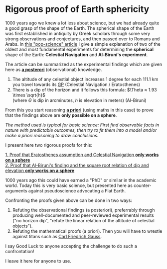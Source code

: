 # Rigorous proof of Earth sphericity

1000 years ago we knew a lot less about science, but we had already quite a good grasp of the shape of the Earth. 
The spherical shape of the Earth was first established in antiquity by Greek scholars through some very strong observations and conjectures, and then passed over to Romans and Arabs. 
In [this "pop-science" article](https://earthform.linnman.net/the-earth-is-a-sphere-and-it-can-easily-be-proved) I give a simple explanation of two of the oldest and most fundamental experiments for determining the **spherical** shape of the Earth:
**Celestial Navigation** and **Al-Biruni's experiment**.

The article can be summarized as the experimental findings which are given here as [**a posterori**](https://en.wikipedia.org/wiki/A_priori_and_a_posteriori#A_posteriori) (observational) knowledge.

1. The altitude of any celestial object increases 1 degree for each 111.1 km you travel towards its [GP](https://www.britannica.com/technology/ground-position) (Celestial Navigation / Eratosthenes)
1. There is a dip of the horizon and it follows this formula: $\Theta ≈ 1.93 \times \sqrt{h}$ <br>
   (where $\Theta$ is dip in arcminutes, $h$ is elevation in meters) (Al-Biruni)

From this you start reasoning [**a priori**](https://en.wikipedia.org/wiki/A_priori_and_a_posteriori#A_priori) (using maths in this case) to prove that the findings above are **only possible on a sphere**.

*The method used is typical for basic science: First find observable facts in nature with predictable outcomes, then try to*
*fit them into a model and/or make a priori reasoning to draw conclusions.*

I present here two rigorous proofs for this:

[1. Proof that Eratosthenes assumption and Celestial Navigation **only works on a sphere**](sphere-proof.1.md) <br>
[2. Proof that Al-Biruni's finding and the square root relation of dip and elevation **only works on a sphere**](sphere-proof.2.md)

1000 years ago this could have earned a "PhD" or similar in the academic world. Today this is very basic science, 
but presented here as counter-arguments against pseudoscience advocating a Flat Earth.

Confronting the proofs given above can be done in two ways:

1. Refuting the observational findings (a posteriori), preferrably through producing well-documented and peer-reviewed experimental results ("no horizon dip", "refute the linear relation of the altitude of celestial objects").
2. Refuting the mathematical proofs (a priori). Then you will have to wrestle against titans such as [Carl Friedrich Gauss](https://en.wikipedia.org/wiki/Carl_Friedrich_Gauss).

I say Good Luck to anyone accepting the challenge to do such a confrontation!

I leave it here for anyone to use. 
